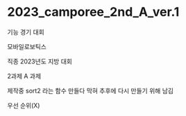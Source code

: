 # 2023_camporee_2nd_A_ver.1

기능 경기 대회 

모바일로보틱스

직종 2023년도 지방 대회

2과제 A 과제

제작중 sort2 라는 함수 만들다 막혀 추후에 다시 만들기 위해 남김

우선 순위(X)
